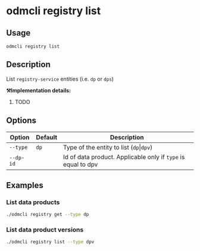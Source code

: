 # odmcli registry list

## Usage

`odmcli registry list`

## Description

List `registry-service` entities (i.e. `dp` or `dps`)

**⚒️Implementation details:**

1. TODO

## Options

Option|Default|Description
-------|----------|-------
`--type`|`dp`|Type of the entity to list (`dp`\|`dpv`)
`--dp-id`||Id of data product. Applicable only if `type` is equal to dpv

## Examples

### List data products
```bash
./odmcli registry get --type dp
```

### List data product versions
```bash
./odmcli registry list --type dpv 
```
